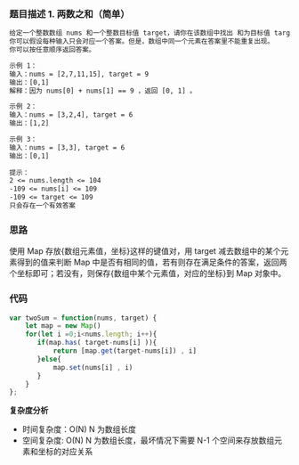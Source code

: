 ### 题目描述 1. 两数之和（简单）

```txt
给定一个整数数组 nums 和一个整数目标值 target，请你在该数组中找出 和为目标值 target  的那 两个 整数，并返回它们的数组下标。
你可以假设每种输入只会对应一个答案。但是，数组中同一个元素在答案里不能重复出现。
你可以按任意顺序返回答案。

示例 1：
输入：nums = [2,7,11,15], target = 9
输出：[0,1]
解释：因为 nums[0] + nums[1] == 9 ，返回 [0, 1] 。

示例 2：
输入：nums = [3,2,4], target = 6
输出：[1,2]

示例 3：
输入：nums = [3,3], target = 6
输出：[0,1]
 
提示：
2 <= nums.length <= 104
-109 <= nums[i] <= 109
-109 <= target <= 109
只会存在一个有效答案
```

### 思路

使用 Map 存放{数组元素值，坐标}这样的键值对，用 target 减去数组中的某个元素得到的值来判断 Map 中是否有相同的值，若有则存在满足条件的答案，返回两个坐标即可；若没有，则保存{数组中某个元素值，对应的坐标}到 Map 对象中。

### 代码

```javascript
var twoSum = function(nums, target) {
    let map = new Map()
    for(let i =0;i<nums.length; i++){
       if(map.has( target-nums[i] )){
           return [map.get(target-nums[i]) , i]
       }else{
           map.set(nums[i] , i)
       }
    }
};
```

**复杂度分析**

- 时间复杂度：O(N) N 为数组长度
- 空间复杂度: O(N) N 为数组长度，最坏情况下需要 N-1 个空间来存放数组元素和坐标的对应关系
